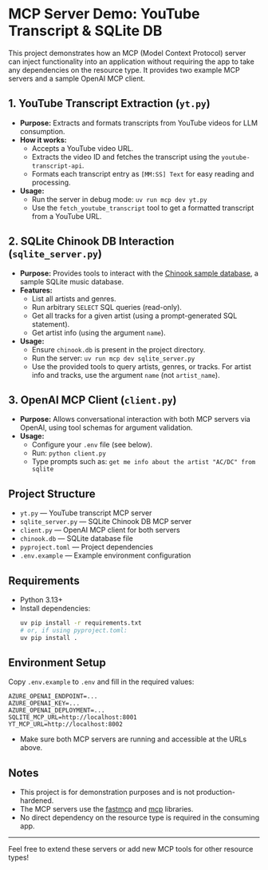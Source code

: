 # MCP Server Demo: YouTube Transcript & SQLite DB

This project demonstrates how an MCP (Model Context Protocol) server can inject functionality into an application without requiring the app to take any dependencies on the resource type. It provides two example MCP servers and a sample OpenAI MCP client.

## 1. YouTube Transcript Extraction (`yt.py`)

- **Purpose:** Extracts and formats transcripts from YouTube videos for LLM consumption.
- **How it works:**
  - Accepts a YouTube video URL.
  - Extracts the video ID and fetches the transcript using the `youtube-transcript-api`.
  - Formats each transcript entry as `[MM:SS] Text` for easy reading and processing.
- **Usage:**
  - Run the server in debug mode: `uv run mcp dev yt.py`
  - Use the `fetch_youtube_transcript` tool to get a formatted transcript from a YouTube URL.

## 2. SQLite Chinook DB Interaction (`sqlite_server.py`)

- **Purpose:** Provides tools to interact with the [Chinook sample database](https://github.com/lerocha/chinook-database), a sample SQLite music database.
- **Features:**
  - List all artists and genres.
  - Run arbitrary `SELECT` SQL queries (read-only).
  - Get all tracks for a given artist (using a prompt-generated SQL statement).
  - Get artist info (using the argument `name`).
- **Usage:**
  - Ensure `chinook.db` is present in the project directory.
  - Run the server: `uv run mcp dev sqlite_server.py`
  - Use the provided tools to query artists, genres, or tracks. For artist info and tracks, use the argument `name` (not `artist_name`).

## 3. OpenAI MCP Client (`client.py`)

- **Purpose:** Allows conversational interaction with both MCP servers via OpenAI, using tool schemas for argument validation.
- **Usage:**
  - Configure your `.env` file (see below).
  - Run: `python client.py`
  - Type prompts such as: `get me info about the artist "AC/DC" from sqlite`

## Project Structure

- `yt.py` — YouTube transcript MCP server
- `sqlite_server.py` — SQLite Chinook DB MCP server
- `client.py` — OpenAI MCP client for both servers
- `chinook.db` — SQLite database file
- `pyproject.toml` — Project dependencies
- `.env.example` — Example environment configuration

## Requirements

- Python 3.13+
- Install dependencies:
  ```sh
  uv pip install -r requirements.txt
  # or, if using pyproject.toml:
  uv pip install .
  ```

## Environment Setup

Copy `.env.example` to `.env` and fill in the required values:

```
AZURE_OPENAI_ENDPOINT=...
AZURE_OPENAI_KEY=...
AZURE_OPENAI_DEPLOYMENT=...
SQLITE_MCP_URL=http://localhost:8001
YT_MCP_URL=http://localhost:8002
```

- Make sure both MCP servers are running and accessible at the URLs above.

## Notes
- This project is for demonstration purposes and is not production-hardened.
- The MCP servers use the [fastmcp](https://pypi.org/project/fastmcp/) and [mcp](https://pypi.org/project/mcp/) libraries.
- No direct dependency on the resource type is required in the consuming app.

---

Feel free to extend these servers or add new MCP tools for other resource types!
